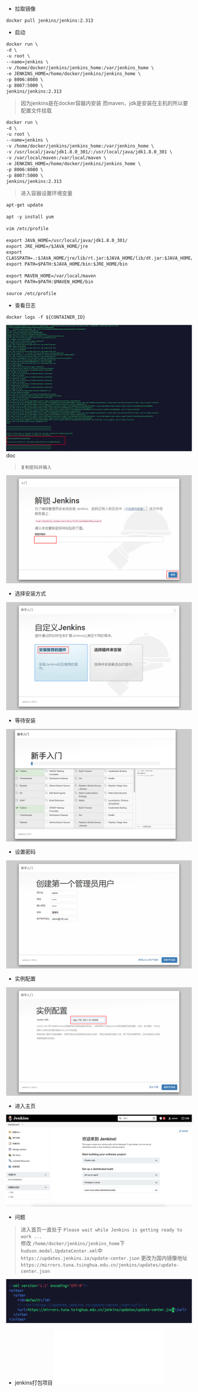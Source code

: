 - 拉取镜像
```shell script
docker pull jenkins/jenkins:2.313
```
- 启动
```text
docker run \
-d \
-u root \
--name=jenkins \
-v /home/docker/jenkins/jenkins_home:/var/jenkins_home \
-e JENKINS_HOME=/home/docker/jenkins/jenkins_home \
-p 8006:8080 \
-p 8007:5000 \
jenkins/jenkins:2.313
```
> 因为jenkins是在docker容器内安装 而maven、jdk是安装在主机的所以要配置文件挂载
```text
docker run \
-d \
-u root \
--name=jenkins \
-v /home/docker/jenkins/jenkins_home:/var/jenkins_home \
-v /usr/local/java/jdk1.8.0_301/:/usr/local/java/jdk1.8.0_301 \
-v /var/local/maven:/var/local/maven \
-e JENKINS_HOME=/home/docker/jenkins/jenkins_home \
-p 8006:8080 \
-p 8007:5000 \
jenkins/jenkins:2.313
```
> 进入容器设置环境变量
```text
apt-get update

apt -y install yum

vim /etc/profile

export JAVA_HOME=/usr/local/java/jdk1.8.0_301/
export JRE_HOME=/$JAVA_HOME/jre
export CLASSPATH=.:$JAVA_HOME/jre/lib/rt.jar:$JAVA_HOME/lib/dt.jar:$JAVA_HOME/lib/tools.jar
export PATH=$PATH:$JAVA_HOME/bin:$JRE_HOME/bin

export MAVEN_HOME=/var/local/maven
export PATH=$PATH:$MAVEN_HOME/bin

source /etc/profile
```
- 查看日志
```shell script
docker logs -f ${CONTAINER_ID}
```
![](../images/jenkins/jenkins_01.png)doc     

> `复制密码并输入`  

![](../images/jenkins/jenkins_02.png)

- 选择安装方式

![](../images/jenkins/jenkins_03.png)

- 等待安装

![](../images/jenkins/jenkins_04.png)

- 设置密码

![](../images/jenkins/jenkins_07.png)
- 实例配置

![](../images/jenkins/jenkins_08.png)
- 进入主页

![](../images/jenkins/jenkins_06.png)


- 问题
> 进入首页一直处于 `Please wait while Jenkins is getting ready to work ...`  
> 修改 `/home/docker/jenkins/jenkins_home`下`hudson.model.UpdateCenter.xml`中  
> `https://updates.jenkins.io/update-center.json` 
>  更改为国内镜像地址 `https://mirrors.tuna.tsinghua.edu.cn/jenkins/updates/update-center.json`

![](../images/jenkins/jenkins_05.png)

- jenkins打包项目
![jenkins配置](/docs/docker/jenkins_build.md)
